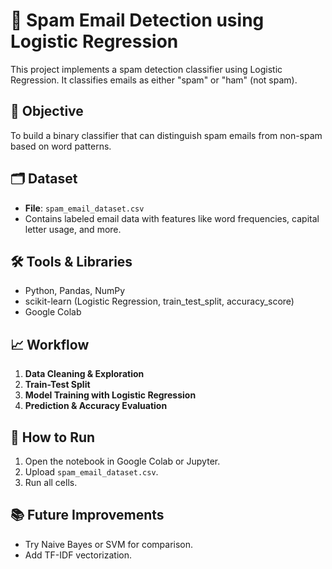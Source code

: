 # 📧 Spam Email Detection using Logistic Regression

This project implements a spam detection classifier using Logistic Regression. It classifies emails as either "spam" or "ham" (not spam).

## 📌 Objective
To build a binary classifier that can distinguish spam emails from non-spam based on word patterns.

## 🗂️ Dataset
- **File**: `spam_email_dataset.csv`
- Contains labeled email data with features like word frequencies, capital letter usage, and more.

## 🛠️ Tools & Libraries
- Python, Pandas, NumPy
- scikit-learn (Logistic Regression, train_test_split, accuracy_score)
- Google Colab

## 📈 Workflow
1. **Data Cleaning & Exploration**
2. **Train-Test Split**
3. **Model Training with Logistic Regression**
4. **Prediction & Accuracy Evaluation**


## 📎 How to Run
1. Open the notebook in Google Colab or Jupyter.
2. Upload `spam_email_dataset.csv`.
3. Run all cells.

## 📚 Future Improvements
- Try Naive Bayes or SVM for comparison.
- Add TF-IDF vectorization.
